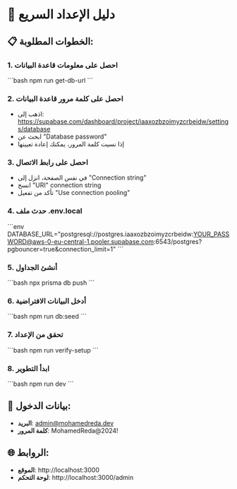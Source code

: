 # 🚀 دليل الإعداد السريع

## 📋 الخطوات المطلوبة:

### 1. احصل على معلومات قاعدة البيانات
\`\`\`bash
npm run get-db-url
\`\`\`

### 2. احصل على كلمة مرور قاعدة البيانات
- اذهب إلى: https://supabase.com/dashboard/project/iaaxozbzoimyzcrbeidw/settings/database
- ابحث عن "Database password"
- إذا نسيت كلمة المرور، يمكنك إعادة تعيينها

### 3. احصل على رابط الاتصال
- في نفس الصفحة، انزل إلى "Connection string"
- انسخ "URI" connection string
- تأكد من تفعيل "Use connection pooling"

### 4. حدث ملف .env.local
\`\`\`env
DATABASE_URL="postgresql://postgres.iaaxozbzoimyzcrbeidw:YOUR_PASSWORD@aws-0-eu-central-1.pooler.supabase.com:6543/postgres?pgbouncer=true&connection_limit=1"
\`\`\`

### 5. أنشئ الجداول
\`\`\`bash
npx prisma db push
\`\`\`

### 6. أدخل البيانات الافتراضية
\`\`\`bash
npm run db:seed
\`\`\`

### 7. تحقق من الإعداد
\`\`\`bash
npm run verify-setup
\`\`\`

### 8. ابدأ التطوير
\`\`\`bash
npm run dev
\`\`\`

## 🔐 بيانات الدخول:
- **البريد**: admin@mohamedreda.dev  
- **كلمة المرور**: MohamedReda@2024!

## 🌐 الروابط:
- **الموقع**: http://localhost:3000
- **لوحة التحكم**: http://localhost:3000/admin
